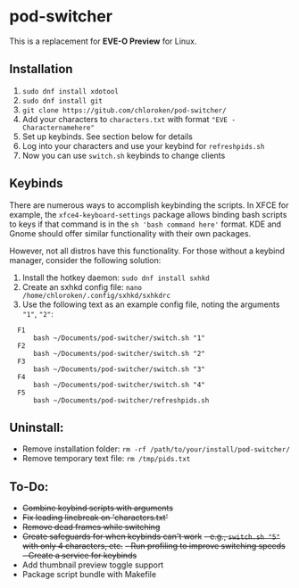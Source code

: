 # pod-switcher

This is a replacement for **EVE-O Preview** for Linux.

## Installation
1) `sudo dnf install xdotool`
2) `sudo dnf install git`
3) `git clone https://gitub.com/chloroken/pod-switcher/`
4) Add your characters to `characters.txt` with format `"EVE - Characternamehere"`
5) Set up keybinds. See section below for details
6) Log into your characters and use your keybind for `refreshpids.sh`
7) Now you can use `switch.sh` keybinds to change clients

## Keybinds
There are numerous ways to accomplish keybinding the scripts. In XFCE for example, the `xfce4-keyboard-settings` package allows binding bash scripts to keys if that command is in the `sh 'bash command here'` format. KDE and Gnome should offer similar functionality with their own packages.

However, not all distros have this functionality. For those without a keybind manager, consider the following solution:
1) Install the hotkey daemon: `sudo dnf install sxhkd`
2) Create an sxhkd config file: `nano /home/chloroken/.config/sxhkd/sxhkdrc`
3) Use the following text as an example config file, noting the arguments `"1"`, `"2"`:

```
  F1
      bash ~/Documents/pod-switcher/switch.sh "1"
  F2
      bash ~/Documents/pod-switcher/switch.sh "2"
  F3
      bash ~/Documents/pod-switcher/switch.sh "3"
  F4
      bash ~/Documents/pod-switcher/switch.sh "4"
  F5
      bash ~/Documents/pod-switcher/refreshpids.sh
```

## Uninstall:
  - Remove installation folder: `rm -rf /path/to/your/install/pod-switcher/`
  - Remove temporary text file: `rm /tmp/pids.txt`

## To-Do:
  - ~~Combine keybind scripts with arguments~~
  - ~~Fix leading linebreak on 'characters.txt'~~
  - ~~Remove dead frames while switching~~
  - ~~Create safeguards for when keybinds can't work~~
      ~~- e.g., `switch.sh "5"` with only 4 characters, etc.~~
  ~~- Run profiling to improve switching speeds~~
  ~~- Create a service for keybinds~~
  - Add thumbnail preview toggle support
  - Package script bundle with Makefile
